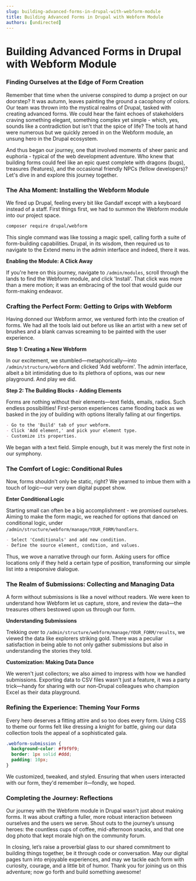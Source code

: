 ```yaml
---
slug: building-advanced-forms-in-drupal-with-webform-module
title: Building Advanced Forms in Drupal with Webform Module
authors: [undirected]
---
```



# Building Advanced Forms in Drupal with Webform Module

### Finding Ourselves at the Edge of Form Creation

Remember that time when the universe conspired to dump a project on our doorstep? It was autumn, leaves painting the ground a cacophony of colors. Our team was thrown into the mystical realms of Drupal, tasked with creating advanced forms. We could hear the faint echoes of stakeholders craving something elegant, something complex yet simple - which, yes, sounds like a contradiction but isn't that the spice of life? The tools at hand were numerous but we quickly zeroed in on the Webform module, an unsung hero in the Drupal ecosystem.

And thus began our journey, one that involved moments of sheer panic and euphoria - typical of the web development adventure. Who knew that building forms could feel like an epic quest complete with dragons (bugs), treasures (features), and the occasional friendly NPCs (fellow developers)? Let's dive in and explore this journey together.

### The Aha Moment: Installing the Webform Module

We fired up Drupal, feeling every bit like Gandalf except with a keyboard instead of a staff. First things first, we had to summon the Webform module into our project space.

```bash
composer require drupal/webform
```

This single command was like tossing a magic spell, calling forth a suite of form-building capabilities. Drupal, in its wisdom, then required us to navigate to the Extend menu in the admin interface and indeed, there it was.

**Enabling the Module: A Click Away**

If you're here on this journey, navigate to `/admin/modules`, scroll through the lands to find the Webform module, and click 'Install'. That click was more than a mere motion; it was an embracing of the tool that would guide our form-making endeavor.

### Crafting the Perfect Form: Getting to Grips with Webform

Having donned our Webform armor, we ventured forth into the creation of forms. We had all the tools laid out before us like an artist with a new set of brushes and a blank canvas screaming to be painted with the user experience.

**Step 1: Creating a New Webform**

In our excitement, we stumbled—metaphorically—into `/admin/structure/webform` and clicked 'Add webform'. The admin interface, albeit a bit intimidating due to its plethora of options, was our new playground. And play we did.

**Step 2: The Building Blocks - Adding Elements**

Forms are nothing without their elements—text fields, emails, radios. Such endless possibilities! First-person experiences came flooding back as we basked in the joy of building with options literally falling at our fingertips. 

```markdown
- Go to the 'Build' tab of your webform.
- Click 'Add element,' and pick your element type.
- Customize its properties.
```

We began with a text field. Simple enough, but it was merely the first note in our symphony.

### The Comfort of Logic: Conditional Rules

Now, forms shouldn't only be static, right? We yearned to imbue them with a touch of logic—our very own digital puppet show. 

**Enter Conditional Logic**

Starting small can often be a big accomplishment - we promised ourselves. Aiming to make the form magic, we reached for options that danced on conditional logic, under `/admin/structure/webform/manage/YOUR_FORM/handlers`.

```markdown
- Select 'Conditionals' and add new condition.
- Define the source element, condition, and values.
```

Thus, we wove a narrative through our form. Asking users for office locations only if they held a certain type of position, transforming our simple list into a responsive dialogue.

### The Realm of Submissions: Collecting and Managing Data

A form without submissions is like a novel without readers. We were keen to understand how Webform let us capture, store, and review the data—the treasures others bestowed upon us through our form.

**Understanding Submissions**

Trekking over to `/admin/structure/webform/manage/YOUR_FORM/results`, we viewed the data like explorers striking gold. There was a peculiar satisfaction in being able to not only gather submissions but also in understanding the stories they told.

**Customization: Making Data Dance**

We weren't just collectors; we also aimed to impress with how we handled submissions. Exporting data to CSV files wasn't just a feature, it was a party trick—handy for sharing with our non-Drupal colleagues who champion Excel as their data playground.

### Refining the Experience: Theming Your Forms

Every hero deserves a fitting attire and so too does every form. Using CSS to theme our forms felt like dressing a knight for battle, giving our data collection tools the appeal of a sophisticated gala.

```css
.webform-submission {
  background-color: #f9f9f9;
  border: 1px solid #ddd;
  padding: 10px;
}
```

We customized, tweaked, and styled. Ensuring that when users interacted with our form, they'd remember it—fondly, we hoped.

### Completing the Journey: Reflections

Our journey with the Webform module in Drupal wasn't just about making forms. It was about crafting a fuller, more robust interaction between ourselves and the users we serve. Shout outs to the journey’s unsung heroes: the countless cups of coffee, mid-afternoon snacks, and that one dog photo that kept morale high on the community forum.

In closing, let’s raise a proverbial glass to our shared commitment to building things together, be it through code or conversation. May our digital pages turn into enjoyable experiences, and may we tackle each form with curiosity, courage, and a little bit of humor. Thank you for joining us on this adventure; now go forth and build something awesome!